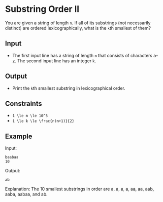 # Substring Order II 

You are given a string of length ```n```. If all of its substrings (not necessarily distinct) are ordered lexicographically, what is the ```k```th smallest of them?
## Input
- The first input line has a string of length ```n``` that consists of characters a–z.
The second input line has an integer ```k```.
## Output
- Print the ```k```th smallest substring in lexicographical order.
## Constraints

- ```1 \le n \le 10^5```
- ```1 \le k \le \frac{n(n+1)}{2}```

## Example
Input:
```
baabaa
10
```

Output:
```
ab
```

Explanation: The 10 smallest substrings in order are a, a, a, a, aa, aa, aab, aaba, aabaa, and ab.
